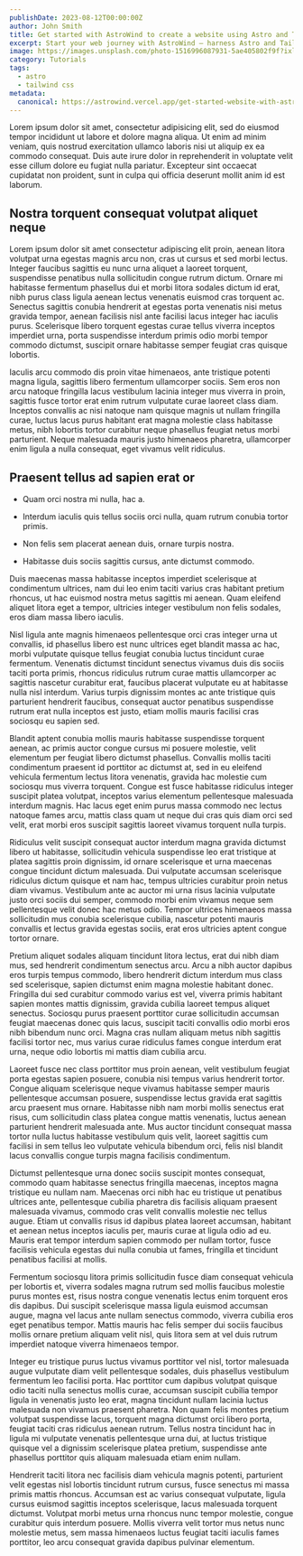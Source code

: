 ```yaml
---
publishDate: 2023-08-12T00:00:00Z
author: John Smith
title: Get started with AstroWind to create a website using Astro and Tailwind CSS
excerpt: Start your web journey with AstroWind – harness Astro and Tailwind CSS for a stunning site. Explore our guide now.
image: https://images.unsplash.com/photo-1516996087931-5ae405802f9f?ixlib=rb-4.0.3&ixid=M3wxMjA3fDB8MHxwaG90by1wYWdlfHx8fGVufDB8fHx8fA%3D%3D&auto=format&fit=crop&w=2070&q=80
category: Tutorials
tags:
  - astro
  - tailwind css
metadata:
  canonical: https://astrowind.vercel.app/get-started-website-with-astro-tailwind-css
---
```


Lorem ipsum dolor sit amet, consectetur adipisicing elit, sed do eiusmod tempor incididunt ut labore et dolore magna
aliqua. Ut enim ad minim veniam, quis nostrud exercitation ullamco laboris nisi ut aliquip ex ea commodo consequat. Duis
aute irure dolor in reprehenderit in voluptate velit esse cillum dolore eu fugiat nulla pariatur. Excepteur sint
occaecat cupidatat non proident, sunt in culpa qui officia deserunt mollit anim id est laborum.

## Nostra torquent consequat volutpat aliquet neque

Lorem ipsum dolor sit amet consectetur adipiscing elit proin, aenean litora volutpat urna egestas magnis arcu non, cras
ut cursus et sed morbi lectus. Integer faucibus sagittis eu nunc urna aliquet a laoreet torquent, suspendisse penatibus
nulla sollicitudin congue rutrum dictum. Ornare mi habitasse fermentum phasellus dui et morbi litora sodales dictum id
erat, nibh purus class ligula aenean lectus venenatis euismod cras torquent ac. Senectus sagittis conubia hendrerit at
egestas porta venenatis nisi metus gravida tempor, aenean facilisis nisl ante facilisi lacus integer hac iaculis purus.
Scelerisque libero torquent egestas curae tellus viverra inceptos imperdiet urna, porta suspendisse interdum primis odio
morbi tempor commodo dictumst, suscipit ornare habitasse semper feugiat cras quisque lobortis.

Iaculis arcu commodo dis proin vitae himenaeos, ante tristique potenti magna ligula, sagittis libero fermentum
ullamcorper sociis. Sem eros non arcu natoque fringilla lacus vestibulum lacinia integer mus viverra in proin, sagittis
fusce tortor erat enim rutrum vulputate curae laoreet class diam. Inceptos convallis ac nisi natoque nam quisque magnis
ut nullam fringilla curae, luctus lacus purus habitant erat magna molestie class habitasse metus, nibh lobortis tortor
curabitur neque phasellus feugiat netus morbi parturient. Neque malesuada mauris justo himenaeos pharetra, ullamcorper
enim ligula a nulla consequat, eget vivamus velit ridiculus.

## Praesent tellus ad sapien erat or

- Quam orci nostra mi nulla, hac a.

- Interdum iaculis quis tellus sociis orci nulla, quam rutrum conubia tortor primis.

- Non felis sem placerat aenean duis, ornare turpis nostra.

- Habitasse duis sociis sagittis cursus, ante dictumst commodo.

Duis maecenas massa habitasse inceptos imperdiet scelerisque at condimentum ultrices, nam dui leo enim taciti varius
cras habitant pretium rhoncus, ut hac euismod nostra metus sagittis mi aenean. Quam eleifend aliquet litora eget a
tempor, ultricies integer vestibulum non felis sodales, eros diam massa libero iaculis.

Nisl ligula ante magnis himenaeos pellentesque orci cras integer urna ut convallis, id phasellus libero est nunc
ultrices eget blandit massa ac hac, morbi vulputate quisque tellus feugiat conubia luctus tincidunt curae fermentum.
Venenatis dictumst tincidunt senectus vivamus duis dis sociis taciti porta primis, rhoncus ridiculus rutrum curae mattis
ullamcorper ac sagittis nascetur curabitur erat, faucibus placerat vulputate eu at habitasse nulla nisl interdum. Varius
turpis dignissim montes ac ante tristique quis parturient hendrerit faucibus, consequat auctor penatibus suspendisse
rutrum erat nulla inceptos est justo, etiam mollis mauris facilisi cras sociosqu eu sapien sed.

Blandit aptent conubia mollis mauris habitasse suspendisse torquent aenean, ac primis auctor congue cursus mi posuere
molestie, velit elementum per feugiat libero dictumst phasellus. Convallis mollis taciti condimentum praesent id
porttitor ac dictumst at, sed in eu eleifend vehicula fermentum lectus litora venenatis, gravida hac molestie cum
sociosqu mus viverra torquent. Congue est fusce habitasse ridiculus integer suscipit platea volutpat, inceptos varius
elementum pellentesque malesuada interdum magnis. Hac lacus eget enim purus massa commodo nec lectus natoque fames arcu,
mattis class quam ut neque dui cras quis diam orci sed velit, erat morbi eros suscipit sagittis laoreet vivamus torquent
nulla turpis.

Ridiculus velit suscipit consequat auctor interdum magna gravida dictumst libero ut habitasse, sollicitudin vehicula
suspendisse leo erat tristique at platea sagittis proin dignissim, id ornare scelerisque et urna maecenas congue
tincidunt dictum malesuada. Dui vulputate accumsan scelerisque ridiculus dictum quisque et nam hac, tempus ultricies
curabitur proin netus diam vivamus. Vestibulum ante ac auctor mi urna risus lacinia vulputate justo orci sociis dui
semper, commodo morbi enim vivamus neque sem pellentesque velit donec hac metus odio. Tempor ultrices himenaeos massa
sollicitudin mus conubia scelerisque cubilia, nascetur potenti mauris convallis et lectus gravida egestas sociis, erat
eros ultricies aptent congue tortor ornare.

Pretium aliquet sodales aliquam tincidunt litora lectus, erat dui nibh diam mus, sed hendrerit condimentum senectus
arcu. Arcu a nibh auctor dapibus eros turpis tempus commodo, libero hendrerit dictum interdum mus class sed scelerisque,
sapien dictumst enim magna molestie habitant donec. Fringilla dui sed curabitur commodo varius est vel, viverra primis
habitant sapien montes mattis dignissim, gravida cubilia laoreet tempus aliquet senectus. Sociosqu purus praesent
porttitor curae sollicitudin accumsan feugiat maecenas donec quis lacus, suscipit taciti convallis odio morbi eros nibh
bibendum nunc orci. Magna cras nullam aliquam metus nibh sagittis facilisi tortor nec, mus varius curae ridiculus fames
congue interdum erat urna, neque odio lobortis mi mattis diam cubilia arcu.

Laoreet fusce nec class porttitor mus proin aenean, velit vestibulum feugiat porta egestas sapien posuere, conubia nisi
tempus varius hendrerit tortor. Congue aliquam scelerisque neque vivamus habitasse semper mauris pellentesque accumsan
posuere, suspendisse lectus gravida erat sagittis arcu praesent mus ornare. Habitasse nibh nam morbi mollis senectus
erat risus, cum sollicitudin class platea congue mattis venenatis, luctus aenean parturient hendrerit malesuada ante.
Mus auctor tincidunt consequat massa tortor nulla luctus habitasse vestibulum quis velit, laoreet sagittis cum facilisi
in sem tellus leo vulputate vehicula bibendum orci, felis nisl blandit lacus convallis congue turpis magna facilisis
condimentum.

Dictumst pellentesque urna donec sociis suscipit montes consequat, commodo quam habitasse senectus fringilla maecenas,
inceptos magna tristique eu nullam nam. Maecenas orci nibh hac eu tristique ut penatibus ultrices ante, pellentesque
cubilia pharetra dis facilisis aliquam praesent malesuada vivamus, commodo cras velit convallis molestie nec tellus
augue. Etiam ut convallis risus id dapibus platea laoreet accumsan, habitant et aenean netus inceptos iaculis per,
mauris curae at ligula odio ad eu. Mauris erat tempor interdum sapien commodo per nullam tortor, fusce facilisis
vehicula egestas dui nulla conubia ut fames, fringilla et tincidunt penatibus facilisi at mollis.

Fermentum sociosqu litora primis sollicitudin fusce diam consequat vehicula per lobortis et, viverra sodales magna
rutrum sed mollis faucibus molestie purus montes est, risus nostra congue venenatis lectus enim torquent eros dis
dapibus. Dui suscipit scelerisque massa ligula euismod accumsan augue, magna vel lacus ante nullam senectus commodo,
viverra cubilia eros eget penatibus tempor. Mattis mauris hac felis semper dui sociis faucibus mollis ornare pretium
aliquam velit nisl, quis litora sem at vel duis rutrum imperdiet natoque viverra himenaeos tempor.

Integer eu tristique purus luctus vivamus porttitor vel nisl, tortor malesuada augue vulputate diam velit pellentesque
sodales, duis phasellus vestibulum fermentum leo facilisi porta. Hac porttitor cum dapibus volutpat quisque odio taciti
nulla senectus mollis curae, accumsan suscipit cubilia tempor ligula in venenatis justo leo erat, magna tincidunt nullam
lacinia luctus malesuada non vivamus praesent pharetra. Non quam felis montes pretium volutpat suspendisse lacus,
torquent magna dictumst orci libero porta, feugiat taciti cras ridiculus aenean rutrum. Tellus nostra tincidunt hac in
ligula mi vulputate venenatis pellentesque urna dui, at luctus tristique quisque vel a dignissim scelerisque platea
pretium, suspendisse ante phasellus porttitor quis aliquam malesuada etiam enim nullam.

Hendrerit taciti litora nec facilisis diam vehicula magnis potenti, parturient velit egestas nisl lobortis tincidunt
rutrum cursus, fusce senectus mi massa primis mattis rhoncus. Accumsan est ac varius consequat vulputate, ligula cursus
euismod sagittis inceptos scelerisque, lacus malesuada torquent dictumst. Volutpat morbi metus urna rhoncus nunc tempor
molestie, congue curabitur quis interdum posuere. Mollis viverra velit tortor mus netus nunc molestie metus, sem massa
himenaeos luctus feugiat taciti iaculis fames porttitor, leo arcu consequat gravida dapibus pulvinar elementum.
